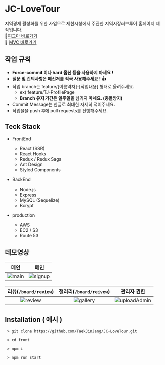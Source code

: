 # JC-LoveTour
지역경제 활성화를 위한 사업으로 제천시청에서 주관한 지역시장러브투어 홈페이지 제작입니다. <br>
🎨[피그마 바로가기](https://www.figma.com/file/SDPchx3cpwnDTJq7iiEdRZ/%EC%A0%9C%EC%B2%9C-%EC%A0%84%ED%86%B5%EC%8B%9C%EC%9E%A5-%EB%9F%AC%EB%B8%8C%ED%88%AC%EC%96%B4?type=design&node-id=0-1&mode=design&t=lnGVUO55y7ZCe7L6-0) <br>
📃 [MVC 바로가기](http://lovetour.kr/)
## 작업 규칙
 - **Force-commit 이나 hard 옵션 등을 사용하지 마세요 !**
 - **질문 및 건의사항은 메신저를 적극 사용해주세요 ! :+1:**
 - 작업 branch는 feature/[이름약자]-[작업내용] 형태로 올려주세요. 
   - ex) feature/TJ-ProfilePage
   - **Branch 유지 기간은 일주일을 넘기지 마세요. (충돌방지)**
 - Commit Message는 한글로 최대한 자세히 적어주세요.
 - 작업물을 push 후에 pull requests를 진행해주세요.


## Teck Stack
- FrontEnd
  - React (SSR)
  - React Hooks
  - Redux / Redux Saga
  - Ant Design
  - Styled Components

- BackEnd
  - Node.js
  - Express
  - MySQL (Sequelize)
  - Bcrypt

- production
  - AWS
  - EC2 / S3
  - Route 53
 
## 데모영상


|메인|메인|
| :---: | :---: |
| <img  alt="main" src="https://github.com/TaekJinJang/JC-LoveTour/assets/93184838/4428e795-65c9-4979-aa3f-2fd8d3654576"> | <img alt="signup" src="https://github.com/TaekJinJang/JC-LoveTour/assets/93184838/18f45cab-edec-42f4-8552-1ee402fa558a"> |


  
| 리뷰(`/board/review`) |갤러리(`/board/reivew`)|관리자 권한|
  |:---:|:---:|:---:|
  |![review](https://github.com/TaekJinJang/JC-LoveTour/assets/93184838/d3ab1a7b-2e8f-4b21-a296-18ec8a49e3c0)|![gallery](https://github.com/TaekJinJang/JC-LoveTour/assets/93184838/89dae63a-be1c-47b7-8606-a19f305aa0bd)|![uploadAdmin](https://github.com/TaekJinJang/JC-LoveTour/assets/93184838/19663083-e731-441d-b467-ed8adfca1c6d)



## Installation ( 예시 )
```
 > git clone https://github.com/TaekJinJang/JC-LoveTour.git
 
 > cd front
 
 > npm i
 
 > npm run start
```

